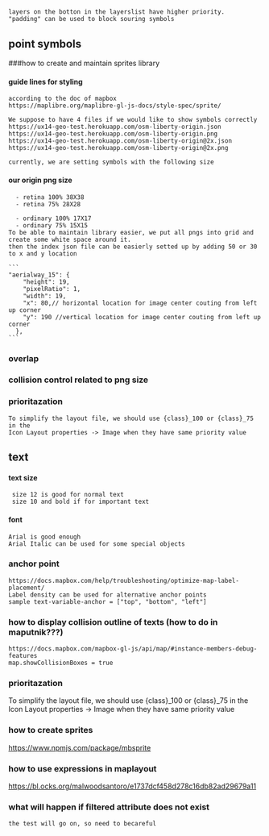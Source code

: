 ## 

    layers on the botton in the layerslist have higher priority.
    "padding" can be used to block souring symbols


## point symbols

###how to create and maintain sprites library
  
#### guide lines for styling
    according to the doc of mapbox 
    https://maplibre.org/maplibre-gl-js-docs/style-spec/sprite/

    We suppose to have 4 files if we would like to show symbols correctly
    https://ux14-geo-test.herokuapp.com/osm-liberty-origin.json
    https://ux14-geo-test.herokuapp.com/osm-liberty-origin.png
    https://ux14-geo-test.herokuapp.com/osm-liberty-origin@2x.json
    https://ux14-geo-test.herokuapp.com/osm-liberty-origin@2x.png

    currently, we are setting symbols with the following size
    
####  our origin png size
      - retina 100% 38X38
      - retina 75% 28X28

      - ordinary 100% 17X17
      - ordinary 75% 15X15
    To be able to maintain library easier, we put all pngs into grid and create some white space around it.
    then the index json file can be easierly setted up by adding 50 or 30 to x and y location

    ```
    "aerialway_15": {
        "height": 19,   
        "pixelRatio": 1,
        "width": 19,
        "x": 80,// horizontal location for image center couting from left up corner
        "y": 190 //vertical location for image center couting from left up corner
      },
    ```
### overlap

### collision control related to png size

### prioritazation 

    To simplify the layout file, we should use {class}_100 or {class}_75 in the 
    Icon Layout properties -> Image when they have same priority value

## text 

#### text size

     size 12 is good for normal text
     size 10 and bold if for important text

#### font

    Arial is good enough
    Arial Italic can be used for some special objects

### anchor point

    https://docs.mapbox.com/help/troubleshooting/optimize-map-label-placement/
    Label density can be used for alternative anchor points
    sample text-variable-anchor = ["top", "bottom", "left"]

### how to display collision outline of texts (how to do in maputnik???)

    https://docs.mapbox.com/mapbox-gl-js/api/map/#instance-members-debug-features 
    map.showCollisionBoxes = true


### prioritazation 

  To simplify the layout file, we should use {class}_100 or {class}_75 in the 
  Icon Layout properties -> Image when they have same priority value

### how to create sprites

https://www.npmjs.com/package/mbsprite


### how to use expressions in maplayout

https://bl.ocks.org/malwoodsantoro/e1737dcf458d278c16db82ad29679a11


### what will happen if filtered attribute does not exist
    the test will go on, so need to becareful 


